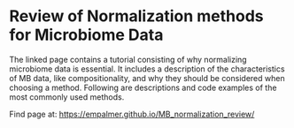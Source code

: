 # Review of Normalization methods for Microbiome Data 

The linked page contains a tutorial consisting of why normalizing microbiome data is essential. It includes a description of the characteristics of MB data, like compositionality, and why they should be considered when choosing a method. Following are descriptions and code examples of the most commonly used methods. 

Find page at: https://empalmer.github.io/MB_normalization_review/